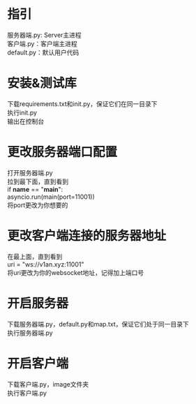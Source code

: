 # 指引  
服务器端.py: Server主进程  
客户端.py：客户端主进程  
default.py：默认用户代码  
  
# 安装&测试库  
下载requirements.txt和init.py，保证它们在同一目录下  
执行init.py  
输出在控制台  
  
# 更改服务器端口配置  
打开服务器端.py  
拉到最下面，直到看到  
if __name__ == "__main__":  
    asyncio.run(main(port=11001))  
将port更改为你想要的  
  
# 更改客户端连接的服务器地址  
在最上面，直到看到  
uri = "ws://v1an.xyz:11001"  
将uri更改为你的websocket地址，记得加上端口号  
  
# 开启服务器  
下载服务器端.py，default.py和map.txt，保证它们处于同一目录下  
执行服务器端.py  
  
# 开启客户端  
下载客户端.py，image文件夹  
执行客户端.py  
  
